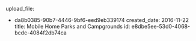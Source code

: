 upload_file:
  - da8b0385-90b7-4446-9bf6-eed9eb339174
created_date: 2016-11-22
title: Mobile Home Parks and Campgrounds
id: e8dbe5ee-53d0-4068-bcdc-4084f2db74ca
